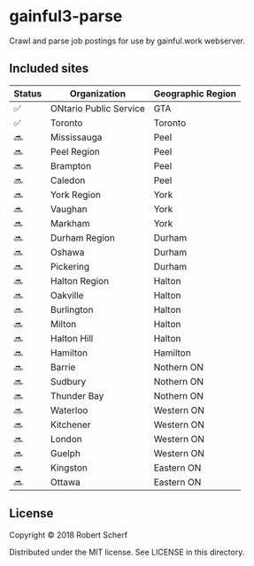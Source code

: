 # gainful3-parse

Crawl and parse job postings for use by gainful.work webserver.

## Included sites

| Status | Organization | Geographic Region |
| --- | --- | --- |
| :white_check_mark: | ONtario Public Service | GTA |
| :white_check_mark: | Toronto | Toronto |
| :soon: | Mississauga | Peel |
| :soon: | Peel Region | Peel |
| :soon: | Brampton | Peel |
| :soon: | Caledon | Peel |
| :soon: | York Region | York |
| :soon: | Vaughan | York |
| :soon: | Markham | York |
| :soon: | Durham Region | Durham |
| :soon: | Oshawa | Durham |
| :soon: | Pickering | Durham |
| :soon: | Halton Region | Halton |
| :soon: | Oakville | Halton |
| :soon: | Burlington | Halton |
| :soon: | Milton | Halton |
| :soon: | Halton Hill | Halton |
| :soon: | Hamilton | Hamilton |
| :soon: | Barrie | Nothern ON |
| :soon: | Sudbury | Nothern ON |
| :soon: | Thunder Bay | Nothern ON |
| :soon: | Waterloo | Western ON |
| :soon: | Kitchener | Western ON |
| :soon: | London | Western ON |
| :soon: | Guelph | Western ON |
| :soon: | Kingston | Eastern ON |
| :soon: | Ottawa | Eastern ON |

## License

Copyright © 2018 Robert Scherf

Distributed under the MIT license. See LICENSE in this directory.

